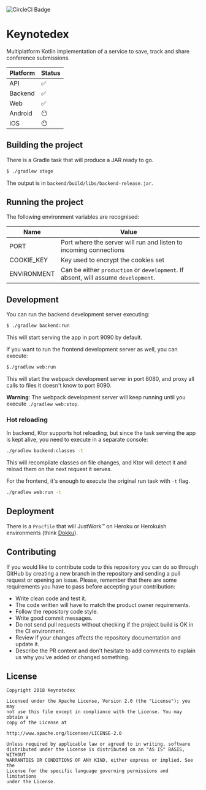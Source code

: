 ![CircleCI Badge](https://circleci.com/gh/wiyarmir/keynotedex.svg?style=shield&circle-token=72ac43ae5f62b6afd03c960360f46d573d852f0b)

# Keynotedex

Multiplatform Kotlin implementation of a service to save, track and share conference submissions.

| Platform | Status |
|----------|--------|
| API      |   ✅   |
| Backend  |   ✅   |
| Web      |   ✅   |
| Android  |   😶   |
| iOS      |   😶   |

## Building the project

There is a Gradle task that will produce a JAR ready to go.

```bash
$ ./gradlew stage
```

The output is in `backend/build/libs/backend-release.jar`.

## Running the project

The following environment variables are recognised:

| Name | Value |
|------|-------|
| PORT | Port where the server will run and listen to incoming connections |
| COOKIE_KEY | Key used to encrypt the cookies set |
| ENVIRONMENT | Can be either `production` or `development`. If absent, will assume `development`. |

## Development

You can run the backend development server executing:

```bash
$ ./gradlew backend:run
```

This will start serving the app in port 9090 by default. 

If you want to run the frontend development server as well, you can execute:

```bash
$./gradlew web:run
```

This will start the webpack development server in port 8080, and proxy all calls to files it doesn't know to port 9090.

**Warning**: The webpack development server will keep running until you execute `./gradlew web:stop`.

### Hot reloading

In backend, Ktor supports hot reloading, but since the task serving the app is kept alive, you need to execute in a separate console:

```bash
./gradlew backend:classes -t
```

This will recompilate classes on file changes, and Ktor will detect it and reload them on the next request it serves.

For the frontend, it's enough to execute the original run task with `-t` flag.

```bash
./gradlew web:run -t
```

## Deployment

There is a `Procfile` that will JustWork™️ on Heroku or Herokuish environments (think [Dokku](https://github.com/dokku/dokku)).

## Contributing

If you would like to contribute code to this repository you can do so through GitHub by creating a new branch in the repository and sending a pull request or opening an issue. Please, remember that there are some requirements you have to pass before accepting your contribution:

* Write clean code and test it.
* The code written will have to match the product owner requirements.
* Follow the repository code style.
* Write good commit messages.
* Do not send pull requests without checking if the project build is OK in the CI environment.
* Review if your changes affects the repository documentation and update it.
* Describe the PR content and don't hesitate to add comments to explain us why you've added or changed something.

## License

    Copyright 2018 Keynotedex

    Licensed under the Apache License, Version 2.0 (the "License"); you may 
    not use this file except in compliance with the License. You may obtain a 
    copy of the License at

    http://www.apache.org/licenses/LICENSE-2.0

    Unless required by applicable law or agreed to in writing, software 
    distributed under the License is distributed on an "AS IS" BASIS, WITHOUT 
    WARRANTIES OR CONDITIONS OF ANY KIND, either express or implied. See the 
    License for the specific language governing permissions and limitations 
    under the License.
